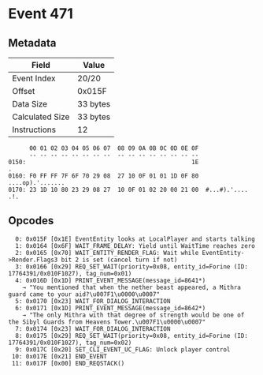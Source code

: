 # Event 471

## Metadata

| Field           | Value    |
|-----------------|----------|
| Event Index     | 20/20    |
| Offset          | 0x015F   |
| Data Size       | 33 bytes |
| Calculated Size | 33 bytes |
| Instructions    | 12       |

```
      00 01 02 03 04 05 06 07  08 09 0A 0B 0C 0D 0E 0F
      -- -- -- -- -- -- -- --  -- -- -- -- -- -- -- --
0150:                                               1E                 .
0160: F0 FF FF 7F 6F 70 29 08  27 10 0F 01 01 1D 0F 80  ....op).'.......
0170: 23 1D 10 80 23 29 08 27  10 0F 01 02 20 00 21 00  #...#).'.... .!.
```

## Opcodes

```
  0: 0x015F [0x1E] EventEntity looks at LocalPlayer and starts talking
  1: 0x0164 [0x6F] WAIT_FRAME_DELAY: Yield until WaitTime reaches zero
  2: 0x0165 [0x70] WAIT_ENTITY_RENDER_FLAG: Wait while EventEntity->Render.Flags3 bit 2 is set (cancel turn if not)
  3: 0x0166 [0x29] REQ_SET_WAIT(priority=0x08, entity_id=Forine (ID: 17764391/0x010F1027), tag_num=0x01)
  4: 0x016D [0x1D] PRINT_EVENT_MESSAGE(message_id=8641*)
    → "You mentioned that when the nether beast appeared, a Mithra guard came to your aid?\u007F1\u0000\u0007"
  5: 0x0170 [0x23] WAIT_FOR_DIALOG_INTERACTION
  6: 0x0171 [0x1D] PRINT_EVENT_MESSAGE(message_id=8642*)
    → "The only Mithra with that degree of strength would be one of the Sibyl Guards from Heavens Tower.\u007F1\u0000\u0007"
  7: 0x0174 [0x23] WAIT_FOR_DIALOG_INTERACTION
  8: 0x0175 [0x29] REQ_SET_WAIT(priority=0x08, entity_id=Forine (ID: 17764391/0x010F1027), tag_num=0x02)
  9: 0x017C [0x20] SET_CLI_EVENT_UC_FLAG: Unlock player control
 10: 0x017E [0x21] END_EVENT
 11: 0x017F [0x00] END_REQSTACK()
```
